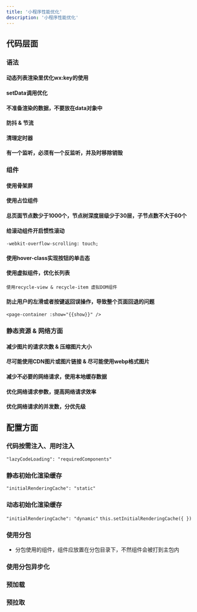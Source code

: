 ```yaml
---
title: '小程序性能优化'
description: '小程序性能优化'
---
```



## 代码层面

### 语法

#### 动态列表渲染里优化wx:key的使用

#### setData调用优化

#### 不准备渲染的数据，不要放在data对象中

#### 防抖 & 节流

#### 清理定时器

#### 有一个监听，必须有一个反监听，并及时移除销毁


### 组件

#### 使用骨架屏

#### 使用占位组件

#### 总页面节点数少于1000个，节点树深度层级少于30层，子节点数不大于60个

#### 给滚动组件开启惯性滚动

`-webkit-overflow-scrolling: touch;`

#### 使用hover-class实现按钮的单击态

#### 使用虚拟组件，优化长列表

`使用recycle-view & recycle-item 虚拟DOM组件`

#### 防止用户的左滑或者按键返回误操作，导致整个页面回退的问题

`<page-container :show="{{show}}" />`


### 静态资源 & 网络方面

#### 减少图片的请求次数 & 压缩图片大小

#### 尽可能使用CDN图片或图片链接 & 尽可能使用webp格式图片

#### 减少不必要的网络请求，使用本地缓存数据

#### 优化网络请求参数，提高网络请求效率

#### 优化网络请求的并发数，分优先级



## 配置方面

### 代码按需注入、用时注入

  `"lazyCodeLoading": "requiredComponents"`

### 静态初始化渲染缓存

  `"initialRenderingCache": "static"`

### 动态初始化渲染缓存

  `"initialRenderingCache": "dynamic"`
  `this.setInitialRenderingCache({ })`

### 使用分包

- 分包使用的组件，组件应放置在分包目录下，不然组件会被打到主包内

### 使用分包异步化

### 预加载

### 预拉取

